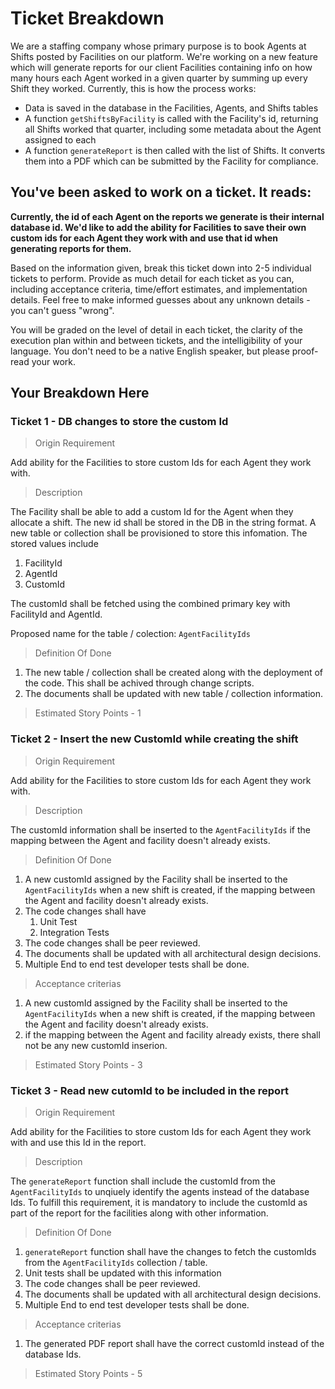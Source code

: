 # Ticket Breakdown
We are a staffing company whose primary purpose is to book Agents at Shifts posted by Facilities on our platform. We're working on a new feature which will generate reports for our client Facilities containing info on how many hours each Agent worked in a given quarter by summing up every Shift they worked. Currently, this is how the process works:

- Data is saved in the database in the Facilities, Agents, and Shifts tables
- A function `getShiftsByFacility` is called with the Facility's id, returning all Shifts worked that quarter, including some metadata about the Agent assigned to each
- A function `generateReport` is then called with the list of Shifts. It converts them into a PDF which can be submitted by the Facility for compliance.

## You've been asked to work on a ticket. It reads:

**Currently, the id of each Agent on the reports we generate is their internal database id. We'd like to add the ability for Facilities to save their own custom ids for each Agent they work with and use that id when generating reports for them.**


Based on the information given, break this ticket down into 2-5 individual tickets to perform. Provide as much detail for each ticket as you can, including acceptance criteria, time/effort estimates, and implementation details. Feel free to make informed guesses about any unknown details - you can't guess "wrong".


You will be graded on the level of detail in each ticket, the clarity of the execution plan within and between tickets, and the intelligibility of your language. You don't need to be a native English speaker, but please proof-read your work.

## Your Breakdown Here

### Ticket 1 - DB changes to store the custom Id

> Origin Requirement

Add ability for the Facilities to store custom Ids for each Agent they work with.

> Description

The Facility shall be able to add a custom Id for the Agent when they allocate a shift. The new id shall be stored in the DB in the string format. A new table or collection shall be provisioned to store this infomation. The stored values include

1. FacilityId
2. AgentId
3. CustomId

The customId shall be fetched using the combined primary key with FacilityId and AgentId.

Proposed name for the table / colection: `AgentFacilityIds`

> Definition Of Done

1. The new table / collection shall be created along with the deployment of the code. This shall be achived through change scripts.
2. The documents shall be updated with new table / collection information.

> Estimated Story Points - 1


### Ticket 2 - Insert the new CustomId while creating the shift

> Origin Requirement

Add ability for the Facilities to store custom Ids for each Agent they work with.

> Description

The customId information shall be inserted to the `AgentFacilityIds` if the mapping between the Agent and facility doesn't already exists.

> Definition Of Done

1. A new customId assigned by the Facility shall be inserted to the `AgentFacilityIds` when a new shift is created, if the mapping between the Agent and facility doesn't already exists.
2. The code changes shall have 
    1. Unit Test
    2. Integration Tests
3. The code changes shall be peer reviewed.
4. The documents shall be updated with all architectural design decisions.
5. Multiple End to end test developer tests shall be done.

> Acceptance criterias

1. A new customId assigned by the Facility shall be inserted to the `AgentFacilityIds` when a new shift is created, if the mapping between the Agent and facility doesn't already exists.
2. if the mapping between the Agent and facility already exists, there shall not be any new customId inserion.

> Estimated Story Points - 3


### Ticket 3 - Read new cutomId to be included in the report

> Origin Requirement

Add ability for the Facilities to store custom Ids for each Agent they work with and use this Id in the report.

> Description

The `generateReport` function shall include the customId from the `AgentFacilityIds` to unqiuely identify the agents instead of the database Ids. To fulfill this requirement, it is mandatory to include the customId as part of the report for the facilities along with other information.

> Definition Of Done

1. `generateReport` function shall have the changes to fetch the customIds from the `AgentFacilityIds` collection / table.
3. Unit tests shall be updated with this information
4. The code changes shall be peer reviewed.
5. The documents shall be updated with all architectural design decisions.
6. Multiple End to end test developer tests shall be done.


> Acceptance criterias

1. The generated PDF report shall have the correct customId instead of the database Ids.

> Estimated Story Points - 5


